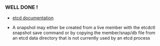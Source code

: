 
<br>

### WELL DONE !

* [etcd documentation](https://kubernetes.io/docs/tasks/administer-cluster/configure-upgrade-etcd/#backing-up-an-etcd-cluster)

* A snapshot may either be created from a live member with the etcdctl snapshot save command or by copying the member/snap/db file from an etcd data directory that is not currently used by an etcd process